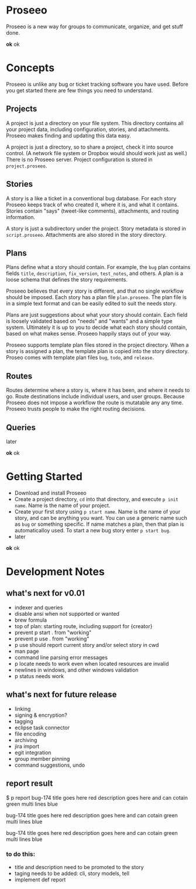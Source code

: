 # Proseeo

Proseeo is a new way for groups to communicate, organize, and get stuff done.

**ok** ok

# Concepts

Proseeo is unlike any bug or ticket tracking software you have used. Before you get started there are few things you need to understand.

## Projects

A project is just a directory on your file system. This directory contains all your project data, including configuration, stories, and attachments. Proseeo makes finding and updating this data easy.

A project is just a directory, so to share a project, check it into source control. (A network file system or Dropbox would should work just as well.) There is no Proseeo server. Project configuration is stored in `project.proseeo`.

## Stories

A story is a like a ticket in a conventional bug database. For each story Proseeo keeps track of who created it, where it is, and what it contains. Stories contain "says" (tweet-like comments), attachments, and routing information.

A story is just a subdirectory under the project. Story metadata is stored in `script.proseeo`. Attachments are also stored in the story directory.

## Plans

Plans define what a story should contain. For example, the `bug` plan contains fields `title`, `description`, `fix_version`, `test_notes`, and others. A plan is a loose schema that defines the story requirements.

Proseeo believes that every story is different, and that no single workflow should be imposed. Each story has a plan file `plan.proseeo`. The plan file is in a simple text format and can be easily edited to suit the needs story.

Plans are just suggestions about what your story should contain. Each field is loosely validated based on "needs" and "wants" and a simple type system. Ultimately it is up to you to decide what each story should contain, based on what makes sense. Proseeo happily stays out of your way.

Proseeo supports template plan files stored in the project directory. When a story is assigned a plan, the template plan is copied into the story directory. Proseo comes with template plan files `bug`, `todo`, and `release`.

## Routes

Routes determine where a story is, where it has been, and where it needs to go. Route destinations include individual users, and user groups. Because Proseeo does not impose a workflow the route is mutatable any any time. Proseeo trusts people to make the right routing decisions.

## Queries

later

**ok** ok

# Getting Started

* Download and install Proseeo
* Create a project directory, `cd` into that directory, and execute `p init name`. Name is the name of your project.
* Create your first story using `p start name`. Name is the name of your story, and can be anything you want. You can use a generic name such as `bug` or something specific. If name matches a plan, then that plan is automaticalloy used. To start a new bug story enter `p start bug`.
* later

**ok** ok

# Development Notes

## what's next for v0.01

* indexer and queries
* disable ansi when not supported or wanted
* brew formula
* top of plan: starting route, including support for {creator}
* prevent p start . from "working"
* prevent p use . from "working"
* p use should report current story and/or select story in cwd
* man page
* command line parsing error messages
* p locate needs to work even when located resources are invalid
* newlines in windows, and other windows validation
* p status needs work

## what's next for future release

* linking
* signing & encryption?
* tagging
* eclipse task connector
* file encoding
* archiving
* jira import
* egit integration
* group member pinning
* command suggestions, undo

## report result

$ p report
bug-174   title goes here                               red
          description goes here and can cotain        green
          multi lines                                  blue

bug-174   title goes here                               red
          description goes here and can cotain        green
          multi lines                                  blue

bug-174   title goes here                               red
          description goes here and can cotain        green
          multi lines                                  blue

### to do this:

* title and description need to be promoted to the story
* taging needs to be added: cli, story models, tell
* implement def report